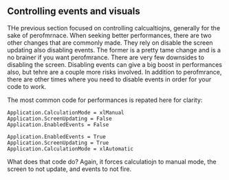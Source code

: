 ## Controlling events and visuals

THe previous section focused on controlling calcualtiojns, generally for the sake of perofmrnace. When seeking better performances, there are two other changes that are commonly made. They rely on disable the screen updating also disabling events. The former is a pretty tame change and is a no brainer if you want perofmrance. There are very few downsides to disabling the screen. Disabling events can give a big boost in performances also, but tehre are a couple more risks involved. In addition to perofmrance, there are other times where you need to disable events in order for your code to work.

The most common code for performances is repated here for clarity:

```vba
Application.CalculationMode = xlManual
Application.ScreenUpdating = False
Application.EnabledEvents = False

Application.EnabledEvents = True
Application.ScreenUpdating = True
Application.CalculationMode = xlAutomatic
```

What does that code do? Again, it forces calculatiojn to manual mode, the screen to not update, and events to not fire.
